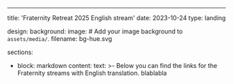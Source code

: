 ---
title: 'Fraternity Retreat 2025 English stream'
date: 2023-10-24
type: landing

design:
  background:
    image:
      # Add your image background to `assets/media/`.
      filename: bg-hue.svg

sections:
  - block: markdown
    content:
      text: >-
        Below you can find the links for the Fraternity streams with English translation.
        blablabla

